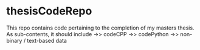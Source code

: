 # thesisCodeRepo
This repo contains code pertaining to the completion of my masters thesis. 
As sub-contents, it should include 
->> codeCPP
->> codePython 
->> non-binary / text-based data
